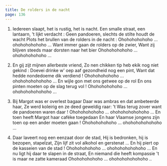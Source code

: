 ```yaml
---
title: De rolders in de nacht
page: 136
---  
```


1. Iedereen slaapt, het is rustig, het is nacht.
Een smalle straat, een lantaarn, 't lijkt verdacht :
Geen pandoeren, slechts de stilte houdt de wacht
Plots het brullen van de rolders in de nacht :
Ohohohohohoho ... ohohohohohoho ...
Want immer gaan de rolders op de zwier,
Want zij blijven steeds maar dorsten naar het bier
Ohohohohohoho ... ohohohohohoho ...


2. En gij zijt mijnen allerbeste vriend,
Zo nen chikken tip heb ekik nog niet gekind :
Doevei drinke w' oep aaf gezondheid nog een pint,
Want dat hedde nondedoeme dik verdiend !
Ohohohohohoho ... ohohohohohohoho ...
En wijle gon met ons getwee op de rol
En ons pinten moeten op de slag terug vol !
Ohohohohohoho ... ohohohohohohoho ...


3. Bij Margot was er overlest bagaar
Daar was ambras en dat ambeteerde haar,
Ze werd koleirig en ze deed geweldig raar:
't Was terug zover want de pandoeren waren daar !
Ohohohohohoho ... ohohohohohohoho ...
En toen heeft Margot haar caféke toegedaan
En haar Vlaamse jongens zijn toen op een ander moeten gaan !
Ohohohohohoho ... ohohohohohohoho ...


4. Daar laveert nog een eenzaat door de stad,
Hij is bedronken, hij is bezopen, stapelzat,
Zijn lijf zit vol alkohol en gerstenat ...
En hij piert op de kasseien van de stad !
Ohohohohohoho ... ohohohohohohoho ...
En nu ligt hij daar te slapen in de straat,
En niemand die heeft kompassie 't is maar ne zatte kameraad
Ohohohohohoho ... ohohohohohohoho ..
